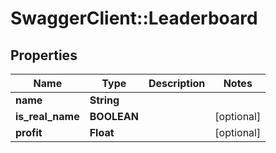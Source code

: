 # SwaggerClient::Leaderboard

## Properties
Name | Type | Description | Notes
------------ | ------------- | ------------- | -------------
**name** | **String** |  | 
**is_real_name** | **BOOLEAN** |  | [optional] 
**profit** | **Float** |  | [optional] 


